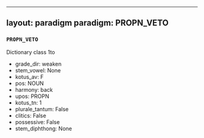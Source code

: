 
---
layout: paradigm
paradigm: PROPN_VETO
---
### ` PROPN_VETO `

Dictionary class 1to
* grade_dir: weaken
* stem_vowel: None
* kotus_av: F
* pos: NOUN
* harmony: back
* upos: PROPN
* kotus_tn: 1
* plurale_tantum: False
* clitics: False
* possessive: False
* stem_diphthong: None
